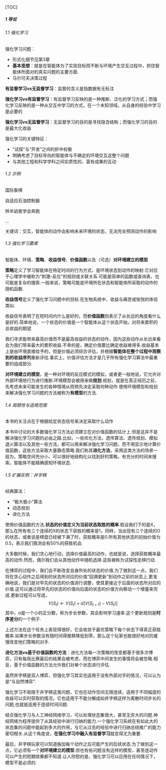 [TOC]

##### 1 导论

###### 1.1 强化学习

强化学习问题：

- 形式化细节见第3章
- **基本思想**：就是在智能体为了实现目标而不断与环境产生交互过程中，抓住智能体所面对的真实问题的主要方面.
- 马尔可夫决策过程

**有监督学习vs无监督学习**：监督的含义是指数据有无标注

**强化学习vs有监督学习**：有监督学习反映的是一种推断、泛化的学习方式；而强化学习反映的是一种从交互中学习的方式，在一个未知领域，从自身的经验中学习是必要的

**强化学习vs无监督学习**：无监督学习的目的是寻找隐含结构；而强化学习的目的是最大化收益

强化学习的关键特征：

- “试探”与“开发”之间的折中权衡
- 明确考虑了目标导向的智能体与不确定的环境交互这整个问题
- 与其他工程和科学学科之间实质性的、富有成果的互动

###### 1.2 示例

国际象棋

自适应石油控制器

羚羊幼崽学会奔跑

...

关键词：交互，智能体的动作会影响未来环境的状态，无法完全预测动作的影响

###### 1.3 强化学习要素

智能体、环境、**策略**、**收益信号**、**价值函数**以及（可选）**对环境建立的模型**

**策略**定义了学习智能体在特定时间的行为方式，是环境状态到动作的映射.它对应于心理学中被称为“刺激-反应”的规则或关联关系.可能是简单的函数或查询表，也可能是复杂的搜索.一般来说，策略可能是环境所在状态和智能体所采取的动作的随机函数.

**收益信号**定义了强化学习问题中的目标.在生物系统中，收益与痛苦或愉悦的体验类似.

收益信号表明了在短时间内什么是好的，而**价值函数**则表示了从长远的角度看什么是好的.简单地说，一个状态的价值是一个智能体从这个状态开始，对将来累积的总收益的期望.

我们寻求能带来最高价值而不是最高收益的状态的动作，因为这些动作从长远来看会为我们带来最大的累积收益.不幸的是，确定价值要比确定收益难得多.收益基本上是由环境直接给予的，但是价值必须综合评估，并根据**智能体在整个过程中观察到的收益序列**重新评估.事实上，价值评估方法才是几乎所有强化学习算法中最重要的组成部分.

**对环境建立的模型**，是一种对环境的反应模式的模拟，或者更一般地说，它允许对外部环境地行为进行推断.环境模型会被用来做**规划**.规划，就是在真正经历之前，先考虑未来可能发生的各种情境从而预先决定采取何种动作.使用环境模型和规划来解决强化学习问题的方法被称为**有模型**的方法.

###### 1.4 局限性与适用范围

本书的关注点在于根据给定状态信号来决定采取什么动作

本书中讨论的大多数强化学习方法必须建立在对价值函数的估计上.但是这并不是解决强化学习问题的必由之路.比如，一些优化方法，遗传算法、遗传规划、模拟退火算法以及其他一些方法，都可以用来解决强化学习问题，而不用显示地计算价值函数，这些方法采取大量静态策略.我们称其**进化方法**，采用这类方法的场景一般为，策略空间充分小、可以很好地结构化以找到好的策略，有充分的时间来搜索，智能体不能精确感知环境状态.

###### 1.5 扩展实例：井字棋

经典算法：

- “极大极小”算法
- 动态规划
- 进化方法

使用价值函数的方法.**状态的价值定义为当前状态取胜的概率**.假设我们下的是X，那么在所有有三个连续的X的状态下获胜的概率是1，同样，当出现有三个连续的O的状态，或者说是棋盘已经被下满了时，获胜概率是0.所有其他状态的初始价值为0.5，表示我们猜测会有50%的获胜机会.

大多数时候，我们贪心地行动，选择价值最高的动作，也就是说，选择获胜概率最高的动作.然而，偶尔我们会从其他动作中随机选择.这些被称为试探性走棋行动.

在博弈的过程中，我们会不断改变自身所处的状态的价值.为了做到这一点，我们将在贪心动作之后得到的状态所对应的价值“回溯更新”到动作之前的状态上.更准确地说，我们是对早先的状态的价值进行调整，使其更接近于后面的状态所对应的价值.这可以通过将早先的状态的价值向后面的状态的价值方向移动一个增量来完成.更新过程可以写成，
$$
V(S_t)\gets V(S_t)+\alpha [V(S_{t+1})-V(S_t)]
$$
其中，$\alpha$是一个小的正分数，称为步长参数，其会影响学习速率.这个更新规则是**时序差分**的一个例子.

上述方法在这个任务上表现得很好，它会收敛于最优策略下每个状态下得真正获胜概率.如果步长参数没有随时间得推移降低到零，那么这个玩家也能很好地对抗缓慢改变他们策略的对手.

**进化方法vs基于价值函数的方法**：进化方法每一次策略的改变都基于很多次博弈，只有每局比赛最后的结果会被考虑，而在博弈中间发生的事情将会被忽略.相反，基于价值函数的方法允许我们对单个状态进行评估.

虽然井字棋是双人博弈，但强化学习其实也适用于没有外部对手的情况，可以认为是“与自然博弈”.

强化学习不局限于井字棋这类问题，它也在动作空间无限连续，适用于不同幅度的收益可以实时获取的情况，它也适用于不能分解成如井字棋这样为离散时间步长的问题,也就是适用于连续时间问题.

结合强化学习与人工神经网络学习，可以处理状态集很大，甚至无穷大的问题.神经网络为程序提供了从其经验中进行归纳的能力.一个强化学习系统在有如此大的状态集的问题中能起到多大的作用，与它从过去的经验中进行归纳总结推广的能力密切相关.从这个角度说，**在强化学习中融入有监督学习**就变得尤为重要.

最后，井字棋玩家可以知道施加每个动作之后可能产生的后续状态.为了做到这一点，它必须有一个**对环境建立的模型**.但也有些问题没有这样的模型，甚至连动作可以产生的短期效果都不知道.让人欣慰的是，强化学习可以应用在任何情况下，模型不是必须的.
